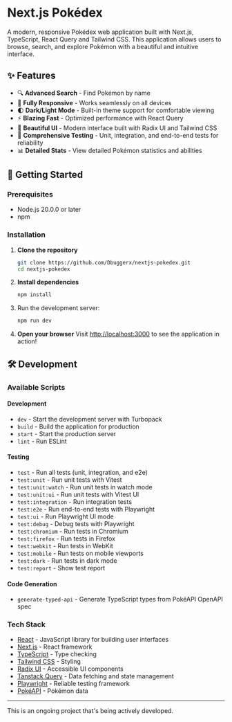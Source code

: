 # Next.js Pokédex

A modern, responsive Pokédex web application built with Next.js, TypeScript, React Query and Tailwind CSS. This application allows users to browse, search, and explore Pokémon with a beautiful and intuitive interface.

## ✨ Features

- 🔍 **Advanced Search** - Find Pokémon by name
- 📱 **Fully Responsive** - Works seamlessly on all devices
- 🌓 **Dark/Light Mode** - Built-in theme support for comfortable viewing
- ⚡ **Blazing Fast** - Optimized performance with React Query
- 🎨 **Beautiful UI** - Modern interface built with Radix UI and Tailwind CSS
- 🧪 **Comprehensive Testing** - Unit, integration, and end-to-end tests for reliability
- 📊 **Detailed Stats** - View detailed Pokémon statistics and abilities

## 🚀 Getting Started

### Prerequisites

- Node.js 20.0.0 or later
- npm

### Installation

1. **Clone the repository**
   ```bash
   git clone https://github.com/Dbuggerx/nextjs-pokedex.git
   cd nextjs-pokedex
   ```

2. **Install dependencies**
   ```bash
   npm install
   ```

3. Run the development server:
   ```bash
   npm run dev
   ```

5. **Open your browser**
   Visit [http://localhost:3000](http://localhost:3000) to see the application in action!

## 🛠️ Development

### Available Scripts

#### Development
- `dev` - Start the development server with Turbopack
- `build` - Build the application for production
- `start` - Start the production server
- `lint` - Run ESLint

#### Testing
- `test` - Run all tests (unit, integration, and e2e)
- `test:unit` - Run unit tests with Vitest
- `test:unit:watch` - Run unit tests in watch mode
- `test:unit:ui` - Run unit tests with Vitest UI
- `test:integration` - Run integration tests
- `test:e2e` - Run end-to-end tests with Playwright
- `test:ui` - Run Playwright UI mode
- `test:debug` - Debug tests with Playwright
- `test:chromium` - Run tests in Chromium
- `test:firefox` - Run tests in Firefox
- `test:webkit` - Run tests in WebKit
- `test:mobile` - Run tests on mobile viewports
- `test:dark` - Run tests in dark mode
- `test:report` - Show test report

#### Code Generation
- `generate-typed-api` - Generate TypeScript types from PokéAPI OpenAPI spec

### Tech Stack

- [React](https://reactjs.org/) - JavaScript library for building user interfaces
- [Next.js](https://nextjs.org/) - React framework
- [TypeScript](https://www.typescriptlang.org/) - Type checking
- [Tailwind CSS](https://tailwindcss.com/) - Styling
- [Radix UI](https://www.radix-ui.com/) - Accessible UI components
- [Tanstack Query](https://tanstack.com/query) - Data fetching and state management
- [Playwright](https://playwright.dev/) - Reliable testing framework
- [PokéAPI](https://pokeapi.co/) - Pokémon data

----

This is an ongoing project that's being actively developed.

